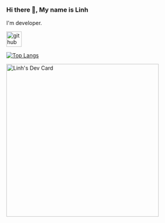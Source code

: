### Hi there 👋, My name is Linh
I'm developer. 



[<img src='https://cdn.jsdelivr.net/npm/simple-icons@3.0.1/icons/github.svg' alt='github' height='40'>](https://github.com/Linh777GKOG)  

[![Top Langs](https://github-readme-stats.vercel.app/api/top-langs/?username=Linh777GKOG)](https://github.com/anuraghazra/github-readme-stats)










<a  href="https://app.daily.dev/Linh777"><img src="https://api.daily.dev/devcards/674a92f240204671a3b01652514928a1.png?r=9ob" width="400" alt="Linh's Dev Card"/></a>
